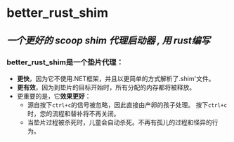 # better_rust_shim

 
##  *一个更好的 scoop shim  代理启动器 , 用 rust编写* 

 

### better_rust_shim是一个垫片代理：
 -  **更快**，因为它不使用.NET框架，并且以更简单的方式解析了.shim'文件。
 -  **更有效**，因为到垫片的目标开始时，所有分配的内存都将被释放。
 - 更重要的是，它**效果更好**：
   - 源自按下`ctrl+c`的信号被忽略，因此直接由产卵的孩子处理。
    按下`ctrl+c`时，您的流程和替补将不再关闭。
   - 当垫片过程被杀死时，儿童会自动杀死。不再有孤儿的过程和怪异的行为。 


  
